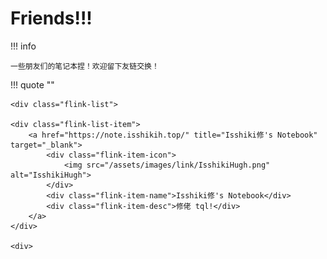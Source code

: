 # Friends!!!

!!! info

    一些朋友们的笔记本捏！欢迎留下友链交换！

!!! quote ""

    <div class="flink-list">

    <div class="flink-list-item">
        <a href="https://note.isshikih.top/" title="Isshiki修's Notebook" target="_blank">
            <div class="flink-item-icon">
                <img src="/assets/images/link/IsshikiHugh.png" alt="IsshikiHugh">
            </div>
            <div class="flink-item-name">Isshiki修's Notebook</div>
            <div class="flink-item-desc">修佬 tql!</div>
        </a>
    </div>

    <div>